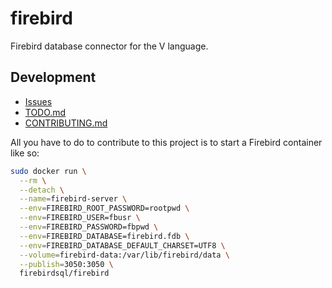 # firebird

Firebird database connector for the V language.

## Development

- [Issues](https://github.com/einar-hjortdal/firebird/issues)
- [TODO.md](./TODO.md)
- [CONTRIBUTING.md](./CONTRIBUTING.md)

All you have to do to contribute to this project is to start a Firebird container like so:

```bash
sudo docker run \
  --rm \
  --detach \
  --name=firebird-server \
  --env=FIREBIRD_ROOT_PASSWORD=rootpwd \
  --env=FIREBIRD_USER=fbusr \
  --env=FIREBIRD_PASSWORD=fbpwd \
  --env=FIREBIRD_DATABASE=firebird.fdb \
  --env=FIREBIRD_DATABASE_DEFAULT_CHARSET=UTF8 \
  --volume=firebird-data:/var/lib/firebird/data \
  --publish=3050:3050 \
  firebirdsql/firebird
```
